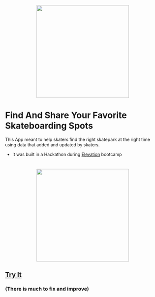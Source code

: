 # <p align="center"><img src="https://res.cloudinary.com/dnrxmm7a0/image/upload/v1601067216/projects/logosk8_tpvjg9.jpg" width="300"> </p>

# Find And Share Your Favorite Skateboarding Spots

This App meant to help skaters find the right skatepark at the right time using data that added and updated by skaters.

- It was built in a Hackathon during [Elevation](https://elevation.ac/) bootcamp

# <p align="center"><img src="https://res.cloudinary.com/dnrxmm7a0/image/upload/v1601067653/projects/sk8_wi4t09.jpg" width="300"> </p>

## [Try It](https://skate-map.herokuapp.com/)

### (There is much to fix and improve)